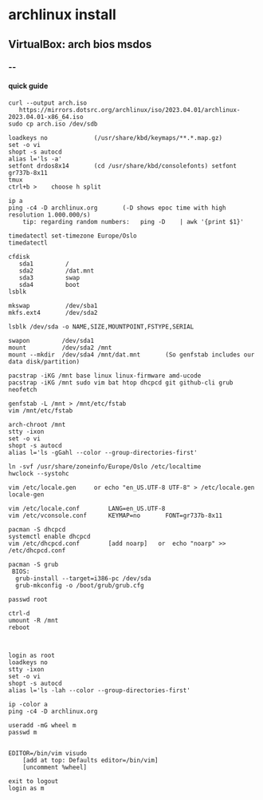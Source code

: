 # archlinux install
## VirtualBox: arch bios msdos
### --

#### quick guide

    curl --output arch.iso
       https://mirrors.dotsrc.org/archlinux/iso/2023.04.01/archlinux-2023.04.01-x86_64.iso
    sudo cp arch.iso /dev/sdb

    loadkeys no             (/usr/share/kbd/keymaps/**.*.map.gz)
    set -o vi
    shopt -s autocd
    alias l='ls -a'
    setfont drdos8x14       (cd /usr/share/kbd/consolefonts) setfont gr737b-8x11
    tmux
    ctrl+b >    choose h split

    ip a
    ping -c4 -D archlinux.org       (-D shows epoc time with high resolution 1.000.000/s)
        tip: regarding random numbers:   ping -D    | awk '{print $1}'

    timedatectl set-timezone Europe/Oslo
    timedatectl

    cfdisk
       sda1         /
       sda2         /dat.mnt
       sda3         swap
       sda4         boot
    lsblk

    mkswap          /dev/sba1
    mkfs.ext4       /dev/sda2

    lsblk /dev/sda -o NAME,SIZE,MOUNTPOINT,FSTYPE,SERIAL

    swapon         /dev/sda1
    mount          /dev/sda2 /mnt
    mount --mkdir  /dev/sda4 /mnt/dat.mnt       (So genfstab includes our data disk/partition)

    pacstrap -iKG /mnt base linux linux-firmware amd-ucode
    pacstrap -iKG /mnt sudo vim bat htop dhcpcd git github-cli grub neofetch 

    genfstab -L /mnt > /mnt/etc/fstab
    vim /mnt/etc/fstab

    arch-chroot /mnt
    stty -ixon
    set -o vi
    shopt -s autocd
    alias l='ls -gGahl --color --group-directories-first'

    ln -svf /usr/share/zoneinfo/Europe/Oslo /etc/localtime
    hwclock --systohc

    vim /etc/locale.gen     or echo "en_US.UTF-8 UTF-8" > /etc/locale.gen
    locale-gen

    vim /etc/locale.conf        LANG=en_US.UTF-8
    vim /etc/vconsole.conf      KEYMAP=no       FONT=gr737b-8x11

    pacman -S dhcpcd
    systemctl enable dhcpcd
    vim /etc/dhcpcd.conf        [add noarp]   or  echo "noarp" >> /etc/dhcpcd.conf

    pacman -S grub 
     BIOS:
      grub-install --target=i386-pc /dev/sda
      grub-mkconfig -o /boot/grub/grub.cfg

    passwd root

    ctrl-d
    umount -R /mnt
    reboot



    login as root
    loadkeys no
    stty -ixon
    set -o vi
    shopt -s autocd
    alias l='ls -lah --color --group-directories-first'

    ip -color a
    ping -c4 -D archlinux.org

    useradd -mG wheel m
    passwd m


    EDITOR=/bin/vim visudo
        [add at top: Defaults editor=/bin/vim]
        [uncomment %wheel]

    exit to logout
    login as m

